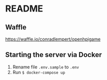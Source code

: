 # README

## Waffle

https://waffle.io/conradlempert/openhpigame

## Starting the server via Docker

1. Rename file `.env.sample` to `.env`
2. Run `$ docker-compose up`
